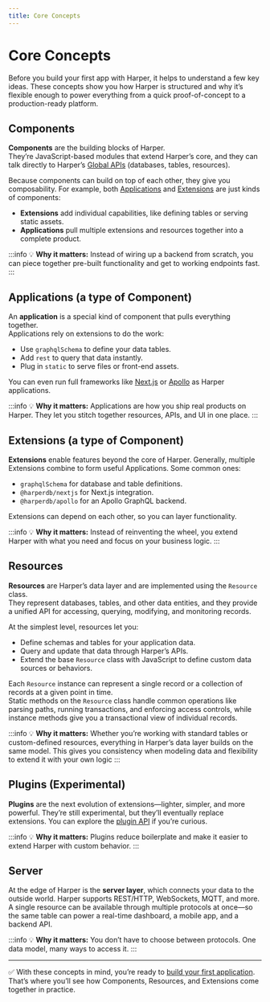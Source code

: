 ```yaml
---
title: Core Concepts
---
```


# Core Concepts

Before you build your first app with Harper, it helps to understand a few key ideas. These concepts show you how Harper is structured and why it’s flexible enough to power everything from a quick proof-of-concept to a production-ready platform.

## Components

**Components** are the building blocks of Harper.  
They’re JavaScript-based modules that extend Harper’s core, and they can talk directly to Harper’s [Global APIs](../reference/globals) (databases, tables, resources).

Because components can build on top of each other, they give you composability. For example, both [Applications](../developers/applications/) and [Extensions](../reference/components/built-in-extensions) are just kinds of components:

- **Extensions** add individual capabilities, like defining tables or serving static assets.
- **Applications** pull multiple extensions and resources together into a complete product.

:::info
💡 **Why it matters:** Instead of wiring up a backend from scratch, you can piece together pre-built functionality and get to working endpoints fast.  
:::

## Applications (a type of Component)

An **application** is a special kind of component that pulls everything together.  
Applications rely on extensions to do the work:

- Use `graphqlSchema` to define your data tables.
- Add `rest` to query that data instantly.
- Plug in `static` to serve files or front-end assets.

You can even run full frameworks like [Next.js](https://github.com/HarperDB/nextjs) or [Apollo](https://github.com/HarperDB/apollo) as Harper applications.

:::info
💡 **Why it matters:** Applications are how you ship real products on Harper. They let you stitch together resources, APIs, and UI in one place.
:::

## Extensions (a type of Component)

**Extensions** enable features beyond the core of Harper. Generally, multiple Extensions combine to form useful Applications. Some common ones:

- `graphqlSchema` for database and table definitions.
- `@harperdb/nextjs` for Next.js integration.
- `@harperdb/apollo` for an Apollo GraphQL backend.

Extensions can depend on each other, so you can layer functionality.

:::info
💡 **Why it matters:** Instead of reinventing the wheel, you extend Harper with what you need and focus on your business logic.
:::

## Resources

**Resources** are Harper’s data layer and are implemented using the `Resource` class.  
They represent databases, tables, and other data entities, and they provide a unified API for accessing, querying, modifying, and monitoring records.

At the simplest level, resources let you:

- Define schemas and tables for your application data.
- Query and update that data through Harper’s APIs.
- Extend the base `Resource` class with JavaScript to define custom data sources or behaviors.

Each `Resource` instance can represent a single record or a collection of records at a given point in time.  
Static methods on the `Resource` class handle common operations like parsing paths, running transactions, and enforcing access controls, while instance methods give you a transactional view of individual records.

:::info
💡 **Why it matters:** Whether you’re working with standard tables or custom-defined resources, everything in Harper’s data layer builds on the same model. This gives you consistency when modeling data and flexibility to extend it with your own logic
:::

## Plugins (Experimental)

**Plugins** are the next evolution of extensions—lighter, simpler, and more powerful. They’re still experimental, but they’ll eventually replace extensions. You can explore the [plugin API](../reference/components/plugins.md) if you’re curious.

:::info
💡 **Why it matters:** Plugins reduce boilerplate and make it easier to extend Harper with custom behavior.
:::

## Server

At the edge of Harper is the **server layer**, which connects your data to the outside world. Harper supports REST/HTTP, WebSockets, MQTT, and more. A single resource can be available through multiple protocols at once—so the same table can power a real-time dashboard, a mobile app, and a backend API.

:::info
💡 **Why it matters:** You don’t have to choose between protocols. One data model, many ways to access it.
:::

---

✅ With these concepts in mind, you’re ready to [build your first application](../getting-started/quickstart.md). That’s where you’ll see how Components, Resources, and Extensions come together in practice.
